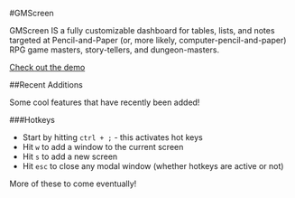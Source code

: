 #GMScreen

GMScreen IS a fully customizable dashboard for tables, lists, and notes targeted at Pencil-and-Paper (or, more likely, computer-pencil-and-paper) RPG game masters, story-tellers, and dungeon-masters.

[Check out the demo](http://ryankinal.github.com/GMScreen/)

##Recent Additions

Some cool features that have recently been added!

###Hotkeys

* Start by hitting `ctrl + ;` - this activates hot keys
* Hit `w` to add a window to the current screen
* Hit `s` to add a new screen
* Hit `esc` to close any modal window (whether hotkeys are active or not)

More of these to come eventually!